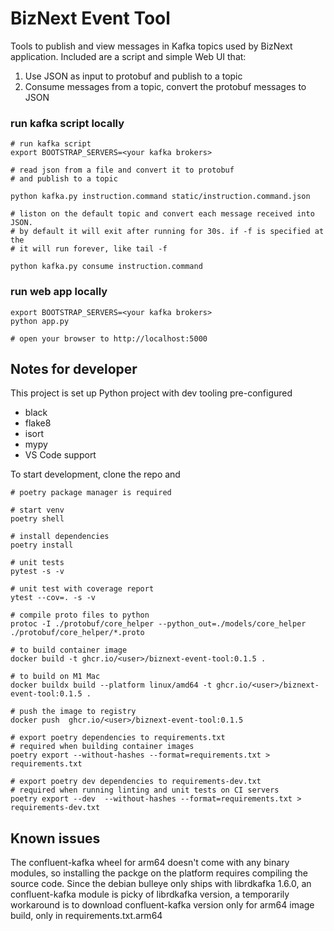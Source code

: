 # BizNext Event Tool
Tools to publish and view messages in Kafka topics used by BizNext application. Included are a script and simple Web UI that:

1. Use JSON as input to protobuf and publish to a topic
2. Consume messages from a topic, convert the protobuf messages to JSON



### run kafka script locally
```
# run kafka script
export BOOTSTRAP_SERVERS=<your kafka brokers>

# read json from a file and convert it to protobuf
# and publish to a topic

python kafka.py instruction.command static/instruction.command.json

# liston on the default topic and convert each message received into JSON.
# by default it will exit after running for 30s. if -f is specified at the 
# it will run forever, like tail -f 

python kafka.py consume instruction.command 

```

### run web app locally
```
export BOOTSTRAP_SERVERS=<your kafka brokers>
python app.py

# open your browser to http://localhost:5000
```

## Notes for developer
This project is set up Python project with dev tooling pre-configured

* black
* flake8
* isort
* mypy
* VS Code support

To start development, clone the repo and 
```
# poetry package manager is required

# start venv
poetry shell

# install dependencies
poetry install

# unit tests
pytest -s -v

# unit test with coverage report
ytest --cov=. -s -v

# compile proto files to python 
protoc -I ./protobuf/core_helper --python_out=./models/core_helper ./protobuf/core_helper/*.proto

# to build container image
docker build -t ghcr.io/<user>/biznext-event-tool:0.1.5 .

# to build on M1 Mac
docker buildx build --platform linux/amd64 -t ghcr.io/<user>/biznext-event-tool:0.1.5 .

# push the image to registry
docker push  ghcr.io/<user>/biznext-event-tool:0.1.5

# export poetry dependencies to requirements.txt
# required when building container images
poetry export --without-hashes --format=requirements.txt > requirements.txt

# export poetry dev dependencies to requirements-dev.txt
# required when running linting and unit tests on CI servers
poetry export --dev  --without-hashes --format=requirements.txt > requirements-dev.txt

```

## Known issues
The confluent-kafka wheel for arm64 doesn't come with any binary modules, so installing the packge on the platform requires compiling the source code. Since the debian bulleye only ships with librdkafka 1.6.0, an confluent-kafka module is picky of librdkafka version, a temporarily workaround is to download confluent-kafka version only for arm64 image build, only in requirements.txt.arm64
